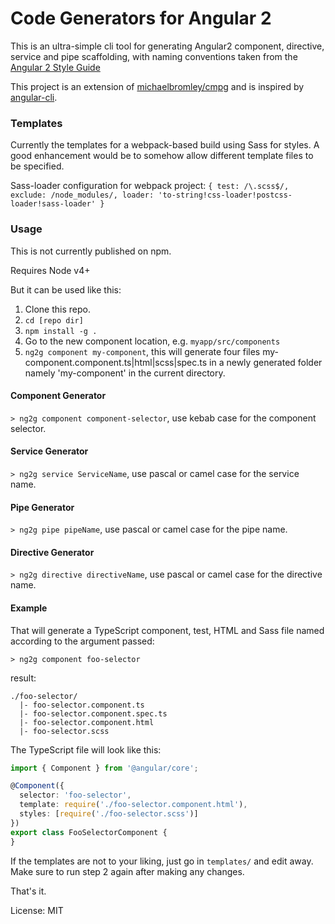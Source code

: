# Code Generators for Angular 2

This is an ultra-simple cli tool for generating Angular2 component, directive, service and pipe scaffolding, with naming conventions 
taken from the [Angular 2 Style Guide](https://angular.io/styleguide)

This project is an extension of [michaelbromley/cmpg](https://github.com/michaelbromley/cmpg) and is inspired by [angular-cli](https://github.com/angular/angular-cli).

### Templates
Currently the templates for a webpack-based build using Sass for styles. A good enhancement would be to somehow allow different template files to be specified.

Sass-loader configuration for webpack project:
`
      {
        test: /\.scss$/,
        exclude: /node_modules/,
        loader: 'to-string!css-loader!postcss-loader!sass-loader'
      }
      `

### Usage

This is not currently published on npm.

Requires Node v4+

But it can be used like this:

1. Clone this repo.
2. `cd [repo dir]`
3. `npm install -g .`
4. Go to the new component location, e.g. `myapp/src/components`
3. `ng2g component my-component`, this will generate four files my-component.component.ts|html|scss|spec.ts in a newly generated folder namely 'my-component' in the current directory.

#### Component Generator

`> ng2g component component-selector`, use kebab case for the component selector.

#### Service Generator

`> ng2g service ServiceName`, use pascal or camel case for the service name.

#### Pipe Generator

`> ng2g pipe pipeName`, use pascal or camel case for the pipe name.

#### Directive Generator

`> ng2g directive directiveName`, use pascal or camel case for the directive name.

#### Example

That will generate a TypeScript component, test, HTML and Sass file named according to
the argument passed:

`> ng2g component foo-selector`

result:

```
./foo-selector/
  |- foo-selector.component.ts
  |- foo-selector.component.spec.ts
  |- foo-selector.component.html
  |- foo-selector.scss
```

The TypeScript file will look like this:
```TypeScript
import { Component } from '@angular/core';

@Component({
  selector: 'foo-selector',
  template: require('./foo-selector.component.html'),
  styles: [require('./foo-selector.scss')]
})
export class FooSelectorComponent {
}
```

If the templates are not to your liking, just go in `templates/` and
edit away. Make sure to run step 2 again after making any changes.

That's it.

License: MIT
